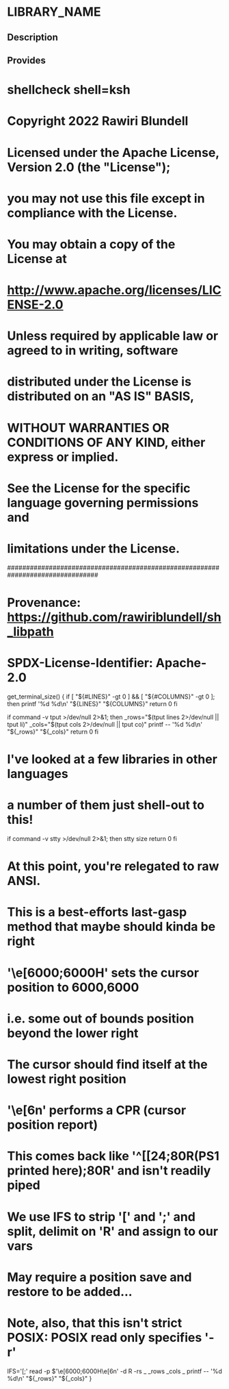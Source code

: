 # LIBRARY_NAME

## Description

## Provides
# shellcheck shell=ksh

# Copyright 2022 Rawiri Blundell
#
# Licensed under the Apache License, Version 2.0 (the "License");
# you may not use this file except in compliance with the License.
# You may obtain a copy of the License at
#
#     http://www.apache.org/licenses/LICENSE-2.0
#
# Unless required by applicable law or agreed to in writing, software
# distributed under the License is distributed on an "AS IS" BASIS,
# WITHOUT WARRANTIES OR CONDITIONS OF ANY KIND, either express or implied.
# See the License for the specific language governing permissions and
# limitations under the License.
################################################################################
# Provenance: https://github.com/rawiriblundell/sh_libpath
# SPDX-License-Identifier: Apache-2.0

get_terminal_size() {
  if [ "${#LINES}" -gt 0 ] && [ "${#COLUMNS}" -gt 0 ]; then
    printf '%d %d\n' "${LINES}" "${COLUMNS}"
    return 0
  fi

  if command -v tput >/dev/null 2>&1; then
    _rows="$(tput lines 2>/dev/null || tput li)"
    _cols="$(tput cols 2>/dev/null || tput co)"
    printf -- '%d %d\n' "${_rows}" "${_cols}"
    return 0
  fi

  # I've looked at a few libraries in other languages
  # a number of them just shell-out to this!
  if command -v stty >/dev/null 2>&1; then
    stty size
    return 0
  fi

  # At this point, you're relegated to raw ANSI.
  # This is a best-efforts last-gasp method that maybe should kinda be right
  # '\e[6000;6000H' sets the cursor position to 6000,6000
  # i.e. some out of bounds position beyond the lower right
  # The cursor should find itself at the lowest right position
  # '\e[6n' performs a CPR (cursor position report)
  # This comes back like '^[[24;80R(PS1 printed here);80R' and isn't readily piped
  # We use IFS to strip '[' and ';' and split, delimit on 'R' and assign to our vars
  # May require a position save and restore to be added...
  # Note, also, that this isn't strict POSIX: POSIX read only specifies '-r'
  IFS='[;' read -p $'\e[6000;6000H\e[6n' -d R -rs _ _rows _cols _
  printf -- '%d %d\n' "${_rows}" "${_cols}"
}
